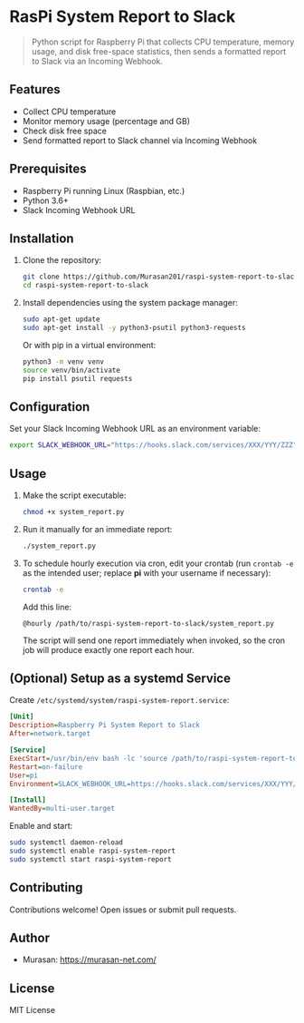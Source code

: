 # RasPi System Report to Slack

> Python script for Raspberry Pi that collects CPU temperature, memory usage, and disk free-space statistics, then sends a formatted report to Slack via an Incoming Webhook.

## Features

- Collect CPU temperature  
- Monitor memory usage (percentage and GB)  
- Check disk free space  
- Send formatted report to Slack channel via Incoming Webhook  

## Prerequisites

- Raspberry Pi running Linux (Raspbian, etc.)  
- Python 3.6+  
- Slack Incoming Webhook URL  

## Installation

1. Clone the repository:  
   ```bash
   git clone https://github.com/Murasan201/raspi-system-report-to-slack.git
   cd raspi-system-report-to-slack
   ```  
2. Install dependencies using the system package manager:  
   ```bash
   sudo apt-get update
   sudo apt-get install -y python3-psutil python3-requests
   ```  

   Or with pip in a virtual environment:

   ```bash
   python3 -m venv venv
   source venv/bin/activate
   pip install psutil requests
   ```

## Configuration

Set your Slack Incoming Webhook URL as an environment variable:

```bash
export SLACK_WEBHOOK_URL="https://hooks.slack.com/services/XXX/YYY/ZZZ"
```

## Usage

1. Make the script executable:

   ```bash
   chmod +x system_report.py
   ```

2. Run it manually for an immediate report:

   ```bash
   ./system_report.py
   ```

3. To schedule hourly execution via cron, edit your crontab (run `crontab -e` as the intended user; replace **pi** with your username if necessary):

   ```bash
   crontab -e
   ```

   Add this line:

   ```
   @hourly /path/to/raspi-system-report-to-slack/system_report.py
   ```

   The script will send one report immediately when invoked, so the cron job will produce exactly one report each hour.

## (Optional) Setup as a systemd Service

Create `/etc/systemd/system/raspi-system-report.service`:

```ini
[Unit]
Description=Raspberry Pi System Report to Slack
After=network.target

[Service]
ExecStart=/usr/bin/env bash -lc 'source /path/to/raspi-system-report-to-slack/venv/bin/activate && python3 /path/to/raspi-system-report-to-slack/system_report.py'
Restart=on-failure
User=pi
Environment=SLACK_WEBHOOK_URL=https://hooks.slack.com/services/XXX/YYY/ZZZ

[Install]
WantedBy=multi-user.target
```

Enable and start:

```bash
sudo systemctl daemon-reload
sudo systemctl enable raspi-system-report
sudo systemctl start raspi-system-report
```

## Contributing

Contributions welcome! Open issues or submit pull requests.

## Author

- Murasan: https://murasan-net.com/

## License

MIT License
